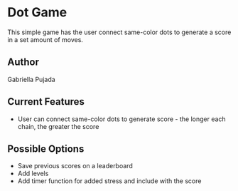 # Dot Game


This simple game has the user connect same-color dots to generate a score in a set amount of moves.


## Author
Gabriella Pujada

## Current Features
* User can connect same-color dots to generate score - the longer each chain, the greater the score

## Possible Options
* Save previous scores on a leaderboard
* Add levels
* Add timer function for added stress and include with the score
